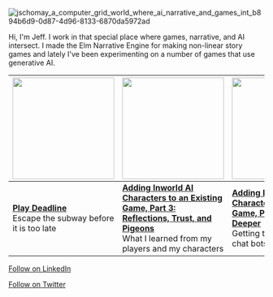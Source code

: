 ![jschomay_a_computer_grid_world_where_ai_narrative_and_games_int_b894b6d9-0d87-4d96-8133-6870da5972ad](https://user-images.githubusercontent.com/1825491/221363490-ec6e8250-d14c-48b7-a309-e25b0be70e27.png)

Hi, I'm Jeff.  I work in that special place where games, narrative, and AI intersect.  I made the Elm Narrative Engine for making non-linear  story games and lately I've been experimenting on a number of games that use generative AI. 



|<img src="https://images.prismic.io/inworld-web/8b026c02-bcbc-4274-9ee5-b02f4e7cc66c_deadline01.png?auto=compress,format" width=200 >|<img src="https://media.licdn.com/dms/image/sync/D4E27AQEPuQ5aKQsDvA/articleshare-shrink_1280_800/0/1686827206791?e=1688313600&amp;v=beta&amp;t=kpDCBpUQ6uCRf4KpHj6xZx0tFByyNxAAUCTAn4325nU" loading="lazy" width="200"> | <img src="https://pbs.twimg.com/card_img/1671502873601900544/wm7X2fIv?format=png&name=small" width=200>|<img src="https://pbs.twimg.com/media/FwaW-rHX0AASrOb?format=jpg&name=medium" width=200>
|---|---|---|---|
|**[Play Deadline](https://deadline-ai-server.fly.dev/)**<br/>Escape the subway before it is too late| **[Adding Inworld AI Characters to an Existing Game, Part 3: Reflections, Trust, and Pigeons](https://medium.com/@jschomay/adding-inworld-ai-characters-to-an-existing-game-part-3-5-reflections-trust-and-pigeons-a4db887e1ea1)** <br />What I learned from my players and my characters | **[Adding Inworld AI Characters to an Existing Game, Part 4: Going Deeper](https://medium.com/@jschomay/adding-inworld-ai-characters-to-an-existing-game-part-4-going-deeper-2c9f4f1084c3)** <br />Getting the most out of AI chat bots | **[Play Lost](https://replit.com/@jschomay/Lost)**<br /> Experiment in AI generated content |


<a href="https://www.linkedin.com/comm/mynetwork/discovery-see-all?usecase=PEOPLE_FOLLOWS&followMember=jeffschomay" target="_blank">Follow on LinkedIn</a>

<a href="https://twitter.com/jschomay" target="_blank">Follow on Twitter</a>

<!--
**jschomay/jschomay** is a ✨ _special_ ✨ repository because its `README.md` (this file) appears on your GitHub profile.

Here are some ideas to get you started:

- 🔭 I’m currently working on ...
- 🌱 I’m currently learning ...
- 👯 I’m looking to collaborate on ...
- 🤔 I’m looking for help with ...
- 💬 Ask me about ...
- 📫 How to reach me: ...
- 😄 Pronouns: ...
- ⚡ Fun fact: ...
-->

